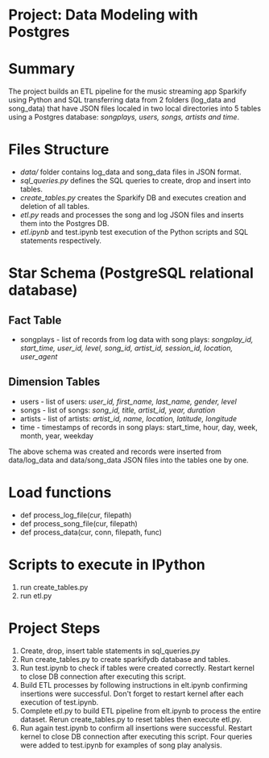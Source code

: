 # Project: Data Modeling with Postgres

# Summary

The project builds an ETL pipeline for the music streaming app Sparkify using Python and SQL transferring data from 2 folders (log_data and song_data) that have JSON files localed in two local directories into 5 tables using a Postgres database: *songplays, users, songs, artists and time*.

# Files Structure

- *data/* folder contains log_data and song_data files in JSON format.
- *sql_queries.py* defines the SQL queries to create, drop and insert into tables.
- *create_tables.py* creates the Sparkify DB and executes creation and deletion of all tables.
- *etl.py* reads and processes the song and log JSON files and inserts them into the Postgres DB.
- *etl.ipynb* and test.ipynb test execution of the Python scripts and SQL statements respectively.

# Star Schema (PostgreSQL relational database)

## Fact Table
- songplays - list of records from log data with song plays: *songplay_id, start_time, user_id, level, song_id, artist_id, session_id, location, user_agent*

## Dimension Tables
- users - list of users: *user_id, first_name, last_name, gender, level*
- songs - list of songs: *song_id, title, artist_id, year, duration*
- artists - list of artists: *artist_id, name, location, latitude, longitude*
- time - timestamps of records in song plays:  start_time, hour, day, week, month, year, weekday

The above schema was created and records were inserted from data/log_data and data/song_data JSON files into the tables one by one.

# Load functions

- def process_log_file(cur, filepath)
- def process_song_file(cur, filepath)
- def process_data(cur, conn, filepath, func)

# Scripts to execute in IPython

1. run create_tables.py
2. run etl.py

# Project Steps

1. Create, drop, insert table statements in sql_queries.py
2. Run create_tables.py to create sparkifydb database and tables.
3. Run test.ipynb to check if tables were created correctly. Restart kernel to close DB connection after executing this script.
4. Build ETL processes by following instructions in elt.ipynb confirming insertions were successful. Don't forget to restart kernel after each execution of test.ipynb.
5. Complete etl.py to build ETL pipeline from elt.ipynb to process the entire dataset. Rerun create_tables.py to reset tables then execute etl.py.
6. Run again test.ipynb to confirm all insertions were successful. Restart kernel to close DB connection after executing this script. Four queries were added to test.ipynb for examples of song play analysis. 




